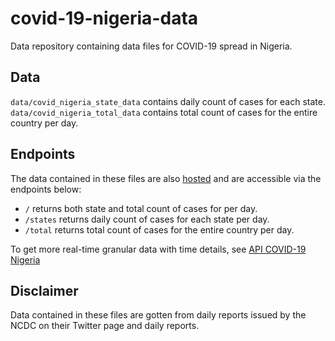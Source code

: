 # covid-19-nigeria-data
Data repository containing data files for COVID-19 spread in Nigeria.


## Data
`data/covid_nigeria_state_data` contains daily count of cases for each state.
`data/covid_nigeria_total_data` contains total count of cases for the entire country per day.


## Endpoints
The data contained in these files are also [hosted](https://covid-19-nigeria-data.herokuapp.com) and are accessible via the endpoints below:
- `/` returns  both state and total count of cases for per day.
- `/states` returns daily count of cases for each state per day.
- `/total` returns total count of cases for the entire country per day.


To get more real-time granular data with time details, see [API COVID-19 Nigeria](https://api-covid-19-nigeria.herokuapp.com)


## Disclaimer
Data contained in these files are gotten from daily reports issued by the NCDC on their Twitter page and daily reports.
